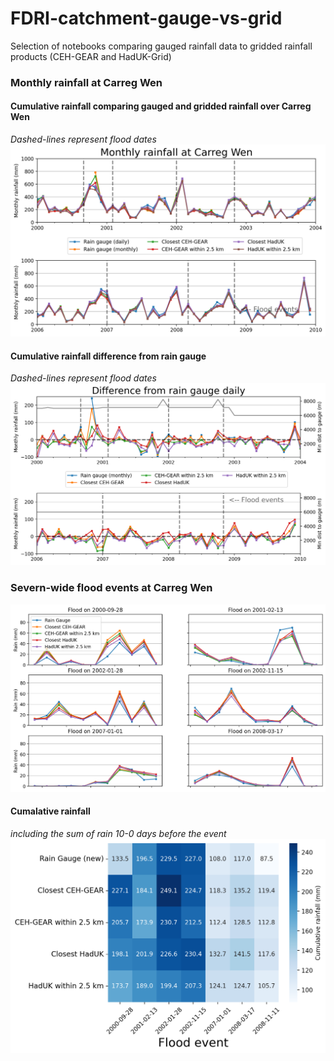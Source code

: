 # FDRI-catchment-gauge-vs-grid
Selection of notebooks comparing gauged rainfall data to gridded rainfall products (CEH-GEAR and HadUK-Grid)

### Monthly rainfall at Carreg Wen
#### Cumulative rainfall comparing gauged and gridded rainfall over Carreg Wen
*Dashed-lines represent flood dates*
<img src="figures/monthly_carreg_wen_rainfall.png" width="800">


#### Cumulative rainfall difference from rain gauge
*Dashed-lines represent flood dates*
<img src="figures/monthly_carreg_wen_rainfall_diff.png" width="800">

### Severn-wide flood events at Carreg Wen
<img src="figures/flood_comparison_line.png" width="800">

#### Cumalative rainfall
*including the sum of rain 10-0 days before the event*
<img src="figures/flood_comparison_heatmap.png" width="800">
